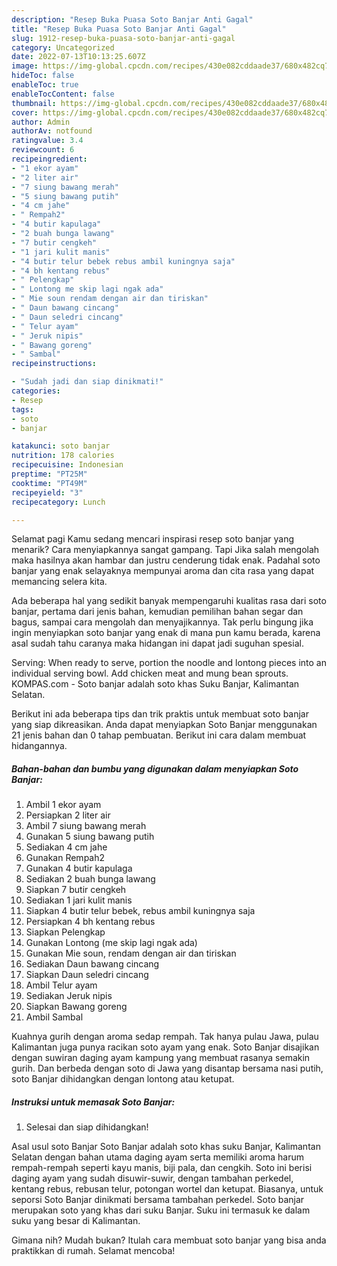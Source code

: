 ```yaml
---
description: "Resep Buka Puasa Soto Banjar Anti Gagal"
title: "Resep Buka Puasa Soto Banjar Anti Gagal"
slug: 1912-resep-buka-puasa-soto-banjar-anti-gagal
category: Uncategorized
date: 2022-07-13T10:13:25.607Z
image: https://img-global.cpcdn.com/recipes/430e082cddaade37/680x482cq70/soto-banjar-foto-resep-utama.jpg
hideToc: false
enableToc: true
enableTocContent: false
thumbnail: https://img-global.cpcdn.com/recipes/430e082cddaade37/680x482cq70/soto-banjar-foto-resep-utama.jpg
cover: https://img-global.cpcdn.com/recipes/430e082cddaade37/680x482cq70/soto-banjar-foto-resep-utama.jpg
author: Admin
authorAv: notfound
ratingvalue: 3.4
reviewcount: 6
recipeingredient:
- "1 ekor ayam"
- "2 liter air"
- "7 siung bawang merah"
- "5 siung bawang putih"
- "4 cm jahe"
- " Rempah2"
- "4 butir kapulaga"
- "2 buah bunga lawang"
- "7 butir cengkeh"
- "1 jari kulit manis"
- "4 butir telur bebek rebus ambil kuningnya saja"
- "4 bh kentang rebus"
- " Pelengkap"
- " Lontong me skip lagi ngak ada"
- " Mie soun rendam dengan air dan tiriskan"
- " Daun bawang cincang"
- " Daun seledri cincang"
- " Telur ayam"
- " Jeruk nipis"
- " Bawang goreng"
- " Sambal"
recipeinstructions:

- "Sudah jadi dan siap dinikmati!"
categories:
- Resep
tags:
- soto
- banjar

katakunci: soto banjar 
nutrition: 178 calories
recipecuisine: Indonesian
preptime: "PT25M"
cooktime: "PT49M"
recipeyield: "3"
recipecategory: Lunch

---
```



Selamat pagi Kamu sedang mencari inspirasi resep soto banjar yang menarik? Cara menyiapkannya sangat gampang. Tapi Jika salah mengolah maka hasilnya akan hambar dan justru cenderung tidak enak. Padahal soto banjar yang enak selayaknya mempunyai aroma dan cita rasa yang dapat memancing selera kita.


Ada beberapa hal yang sedikit banyak mempengaruhi kualitas rasa dari soto banjar, pertama dari jenis bahan, kemudian pemilihan bahan segar dan bagus, sampai cara mengolah dan menyajikannya. Tak perlu bingung jika ingin menyiapkan soto banjar yang enak di mana pun kamu berada, karena asal sudah tahu caranya maka hidangan ini dapat jadi suguhan spesial.

Serving: When ready to serve, portion the noodle and lontong pieces into an individual serving bowl. Add chicken meat and mung bean sprouts. KOMPAS.com - Soto banjar adalah soto khas Suku Banjar, Kalimantan Selatan.


Berikut ini ada beberapa tips dan trik praktis untuk membuat soto banjar yang siap dikreasikan. Anda dapat menyiapkan Soto Banjar menggunakan 21 jenis bahan dan 0 tahap pembuatan. Berikut ini cara dalam membuat hidangannya.

<!--inarticleads1-->

##### Bahan-bahan dan bumbu yang digunakan dalam menyiapkan Soto Banjar:

1. Ambil 1 ekor ayam
1. Persiapkan 2 liter air
1. Ambil 7 siung bawang merah
1. Gunakan 5 siung bawang putih
1. Sediakan 4 cm jahe
1. Gunakan  Rempah2
1. Gunakan 4 butir kapulaga
1. Sediakan 2 buah bunga lawang
1. Siapkan 7 butir cengkeh
1. Sediakan 1 jari kulit manis
1. Siapkan 4 butir telur bebek, rebus ambil kuningnya saja
1. Persiapkan 4 bh kentang rebus
1. Siapkan  Pelengkap
1. Gunakan  Lontong (me skip lagi ngak ada)
1. Gunakan  Mie soun, rendam dengan air dan tiriskan
1. Sediakan  Daun bawang cincang
1. Siapkan  Daun seledri cincang
1. Ambil  Telur ayam
1. Sediakan  Jeruk nipis
1. Siapkan  Bawang goreng
1. Ambil  Sambal


Kuahnya gurih dengan aroma sedap rempah. Tak hanya pulau Jawa, pulau Kalimantan juga punya racikan soto ayam yang enak. Soto Banjar disajikan dengan suwiran daging ayam kampung yang membuat rasanya semakin gurih. Dan berbeda dengan soto di Jawa yang disantap bersama nasi putih, soto Banjar dihidangkan dengan lontong atau ketupat. 

<!--inarticleads2-->

##### Instruksi untuk memasak Soto Banjar:


1. Selesai dan siap dihidangkan!

Asal usul soto Banjar Soto Banjar adalah soto khas suku Banjar, Kalimantan Selatan dengan bahan utama daging ayam serta memiliki aroma harum rempah-rempah seperti kayu manis, biji pala, dan cengkih. Soto ini berisi daging ayam yang sudah disuwir-suwir, dengan tambahan perkedel, kentang rebus, rebusan telur, potongan wortel dan ketupat. Biasanya, untuk seporsi Soto Banjar dinikmati bersama tambahan perkedel. Soto banjar merupakan soto yang khas dari suku Banjar. Suku ini termasuk ke dalam suku yang besar di Kalimantan. 

Gimana nih? Mudah bukan? Itulah cara membuat soto banjar yang bisa anda praktikkan di rumah. Selamat mencoba!
